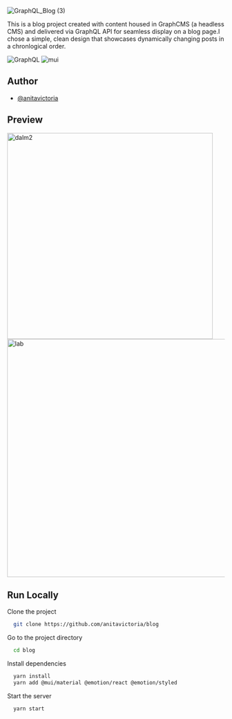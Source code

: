 ![GraphQL_Blog (3)](https://user-images.githubusercontent.com/95635795/181271000-51d6c04c-286b-4c89-951a-f25bd213ccee.png)

This is a blog project created with content housed in GraphCMS (a headless CMS) and delivered via GraphQL API for seamless display on a blog page.I chose a simple, clean design that showcases dynamically changing posts in a chronlogical order.

![GraphQL](https://img.shields.io/badge/GRAPH-QL-violet) ![mui](https://img.shields.io/badge/MATERIAL-UI-blue)
## Author

- [@anitavictoria](https://github.com/anitavictoria)
## Preview
<img width="476" alt="dalm2" src="https://user-images.githubusercontent.com/95635795/184231765-149d7a3d-14ee-467b-8bca-99189a76fcda.png">
<img width="550" alt="lab" src="https://user-images.githubusercontent.com/95635795/184231852-56bae689-5cb2-4f6a-ac26-93a70e55ff9a.png">

## Run Locally

Clone the project

```bash
  git clone https://github.com/anitavictoria/blog
```

Go to the project directory

```bash
  cd blog
```

Install dependencies

```bash
  yarn install
  yarn add @mui/material @emotion/react @emotion/styled

```

Start the server

```bash
  yarn start
```
